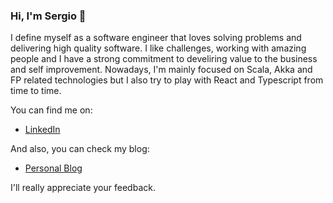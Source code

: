 ### Hi, I'm Sergio :wave:

I define myself as a software engineer that loves solving problems and delivering high quality software. I like challenges, working with amazing people and I have a strong commitment to develiring value to the business and self improvement.
Nowadays, I'm mainly focused on Scala, Akka and FP related technologies but I also try to play with React and Typescript from time to time.

You can find me on:
 * [LinkedIn](https://www.linkedin.com/in/sergio-cano-2baa4257/)

And also, you can check my blog:
 * [Personal Blog](https://serdeliverance.github.io/blog/)

I'll really appreciate your feedback.

